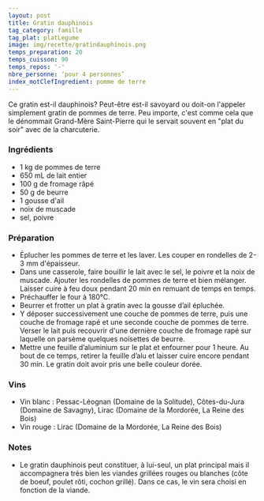 ```yaml
---
layout: post
title: Gratin dauphinois
tag_category: famille
tag_plat: platLegume
image: img/recette/gratindauphinois.png
temps_preparation: 20
temps_cuisson: 90
temps_repos: '-'
nbre_personne: ‘pour 4 personnes’
index_motClefIngredient: pomme de terre
---
```

Ce gratin est-il dauphinois? Peut-être est-il savoyard ou doit-on l'appeler simplement gratin de pommes de terre. Peu importe, c'est comme cela que le dénommait Grand-Mère Saint-Pierre qui le servait souvent en "plat du soir" avec de la charcuterie.

### Ingrédients
* 1 kg de pommes de terre
* 650 mL de lait entier
* 100 g de fromage râpé
* 50 g de beurre
* 1 gousse d'ail
* noix de muscade
* sel, poivre

### Préparation
* Éplucher les pommes de terre et les laver. Les couper en rondelles de 2-3 mm d'épaisseur.
* Dans une casserole, faire bouillir le lait avec le sel, le poivre et la noix de muscade. Ajouter les rondelles de pommes de terre et bien mélanger. Laisser cuire à feu doux pendant 20 min en remuant de temps en temps.
* Préchauffer le four à 180°C.
* Beurrer et frotter un plat à gratin avec la gousse d’ail épluchée.
* Y déposer successivement une couche de pommes de terre, puis une couche de fromage rapé et une seconde couche de pommes de terre. Verser le lait puis recouvrir d'une dernière couche de fromage rapé sur laquelle on parsème  quelques noisettes de beurre.  
* Mettre une feuille d’aluminium sur le plat et enfourner pour 1 heure. Au bout de ce temps, retirer la feuille d’alu et laisser cuire encore pendant 30 min. Le gratin doit avoir pris une belle couleur dorée.

### Vins
* Vin blanc : Pessac-Léognan (Domaine de la Solitude), Côtes-du-Jura (Domaine de Savagny), Lirac (Domaine de la Mordorée, La Reine des Bois)
* Vin rouge : Lirac (Domaine de la Mordorée, La Reine des Bois)

### Notes
* Le gratin dauphinois peut constituer, à lui-seul, un plat principal mais il accompagnera très bien les viandes grillées rouges ou blanches (côte de boeuf, poulet rôti, cochon grillé). Dans ce cas, le vin sera choisi en fonction de la viande.
